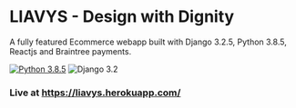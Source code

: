 # LIAVYS - Design with Dignity

A fully featured Ecommerce webapp built with Django 3.2.5, Python 3.8.5, Reactjs and Braintree payments.

[![Python 3.8.5](https://img.shields.io/badge/python-3.8-yellow.svg)](https://www.python.org/downloads/release/python-360/)
![Django 3.2](https://img.shields.io/badge/Django-3.2-green.svg)

### Live at https://liavys.herokuapp.com/
